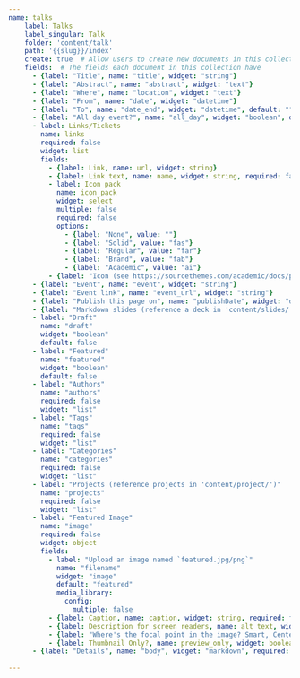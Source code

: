 ```yaml
---
name: talks
    label: Talks
    label_singular: Talk
    folder: 'content/talk'
    path: '{{slug}}/index'
    create: true  # Allow users to create new documents in this collection
    fields:  # The fields each document in this collection have
      - {label: "Title", name: "title", widget: "string"}
      - {label: "Abstract", name: "abstract", widget: "text"}
      - {label: "Where", name: "location", widget: "text"}
      - {label: "From", name: "date", widget: "datetime"}
      - {label: "To", name: "date_end", widget: "datetime", default: ""}
      - {label: "All day event?", name: "all_day", widget: "boolean", default: false}
      - label: Links/Tickets
        name: links
        required: false
        widget: list
        fields:
          - {label: Link, name: url, widget: string}
          - {label: Link text, name: name, widget: string, required: false}
          - label: Icon pack
            name: icon_pack
            widget: select
            multiple: false
            required: false
            options:
              - {label: "None", value: ""}
              - {label: "Solid", value: "fas"}
              - {label: "Regular", value: "far"}
              - {label: "Brand", value: "fab"}
              - {label: "Academic", value: "ai"}
          - {label: "Icon (see https://sourcethemes.com/academic/docs/page-builder/#icons)", name: icon, widget: string, required: false}
      - {label: "Event", name: "event", widget: "string"}
      - {label: "Event link", name: "event_url", widget: "string"}
      - {label: "Publish this page on", name: "publishDate", widget: "datetime"}
      - {label: "Markdown slides (reference a deck in 'content/slides/')", name: "slides", widget: "string", required: false}
      - label: "Draft"
        name: "draft"
        widget: "boolean"
        default: false
      - label: "Featured"
        name: "featured"
        widget: "boolean"
        default: false
      - label: "Authors"
        name: "authors"
        required: false
        widget: "list"
      - label: "Tags"
        name: "tags"
        required: false
        widget: "list"
      - label: "Categories"
        name: "categories"
        required: false
        widget: "list"
      - label: "Projects (reference projects in 'content/project/')"
        name: "projects"
        required: false
        widget: "list"
      - label: "Featured Image"
        name: "image"
        required: false
        widget: object
        fields:
          - label: "Upload an image named `featured.jpg/png`"
            name: "filename"
            widget: "image"
            default: "featured"
            media_library:
              config:
                multiple: false
          - {label: Caption, name: caption, widget: string, required: false}
          - {label: Description for screen readers, name: alt_text, widget: string, required: false}
          - {label: "Where's the focal point in the image? Smart, Center, TopLeft, Top, TopRight, Left, Right, BottomLeft, Bottom, BottomRight.", name: focal_point, widget: string, required: false, default: "Smart"}
          - {label: Thumbnail Only?, name: preview_only, widget: boolean, default: false}
      - {label: "Details", name: "body", widget: "markdown", required: false}
      
---
```

